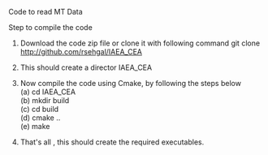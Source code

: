 Code to read MT Data

Step to compile the code

1) Download the code zip file or clone it with following command
   git clone http://github.com/rsehgal/IAEA_CEA  

2) This should create a director IAEA_CEA  

3) Now compile the code using Cmake, by following the steps below  
   (a) cd IAEA_CEA  
   (b) mkdir build  
   (c) cd build  
   (d) cmake ..  
   (e) make  

4) That's all , this should create the required executables.


